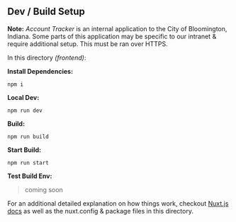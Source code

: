 ## Dev / Build Setup
**Note:** *Account Tracker* is an internal application to the City of Bloomington, Indiana. Some parts of this application may be specific to our intranet & require additional setup. This must be ran over HTTPS.

In this directory *(frontend)*:

**Install Dependencies:**
```
npm i
```

**Local Dev:**
```
npm run dev
```

**Build:**
```
npm run build
```

**Start Build:**
```
npm run start
```

**Test Build Env:**
> coming soon

For an additional detailed explanation on how things work, checkout [Nuxt.js docs](https://nuxtjs.org) as well as the nuxt.config & package files in this directory.
